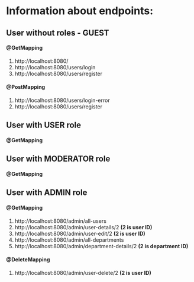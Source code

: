 # Information about endpoints:

## User without roles - GUEST
#### @GetMapping
1. http://localhost:8080/
2. http://localhost:8080/users/login
3. http://localhost:8080/users/register
#### @PostMapping
1. http://localhost:8080/users/login-error
2. http://localhost:8080/users/register

## User with USER role
#### @GetMapping

## User with MODERATOR role
#### @GetMapping

## User with ADMIN role
#### @GetMapping
1. http://localhost:8080/admin/all-users
2. http://localhost:8080/admin/user-details/2 **(2 is user ID)**
3. http://localhost:8080/admin/user-edit/2 **(2 is user ID)**
4. http://localhost:8080/admin/all-departments
5. http://localhost:8080/admin/department-details/2 **(2 is department ID)**

#### @DeleteMapping
1. http://localhost:8080/admin/user-delete/2 **(2 is user ID)**


